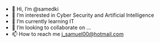 - 👋 Hi, I’m @samedki
- 👀 I’m interested in Cyber Security and Artificial Intelligence
- 🌱 I’m currently learning IT
- 💞️ I’m looking to collaborate on ...
- 📫 How to reach me j_samuel00@hotmail.com

<!---
samedki/samedki is a ✨ special ✨ repository because its `README.md` (this file) appears on your GitHub profile.
You can click the Preview link to take a look at your changes.
--->
